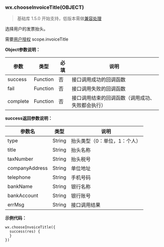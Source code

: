 <!-- https://developers.weixin.qq.com/miniprogram/dev/api/chooseInvoiceTitle.html -->

### wx.chooseInvoiceTitle(OBJECT)

> 基础库 1.5.0 开始支持，低版本需做[兼容处理](https://developers.weixin.qq.com/miniprogram/dev/framework/compatibility.html)

选择用户的发票抬头。

需要[用户授权](https://developers.weixin.qq.com/miniprogram/dev/api/authorize-index.html) scope.invoiceTitle

**Object参数说明：**

  参数       |  类型       |  必填 |  说明                       
-------------|-------------|-------|-----------------------------
  success    |  Function   |  否   |  接口调用成功的回调函数     
  fail       |  Function   |  否   |  接口调用失败的回调函数     
  complete   |  Function   |  否   |接口调用结束的回调函数（调用成功、失败都会执行）

**success返回参数说明：**

  参数名           |  类型     |  说明              
-------------------|-----------|--------------------
  type             |  String   |抬头类型（0：单位，1：个人）
  title            |  String   |  抬头名称          
  taxNumber        |  String   |  抬头税号          
  companyAddress   |  String   |  单位地址          
  telephone        |  String   |  手机号码          
  bankName         |  String   |  银行名称          
  bankAccount      |  String   |  银行账号          
  errMsg           |  String   |  接口调用结果      

**示例代码：**

    wx.chooseInvoiceTitle({
      success(res) {
      }
    })
